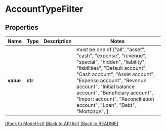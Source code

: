 # AccountTypeFilter


## Properties
Name | Type | Description | Notes
------------ | ------------- | ------------- | -------------
**value** | **str** |  |  must be one of ["all", "asset", "cash", "expense", "revenue", "special", "hidden", "liability", "liabilities", "Default account", "Cash account", "Asset account", "Expense account", "Revenue account", "Initial balance account", "Beneficiary account", "Import account", "Reconciliation account", "Loan", "Debt", "Mortgage", ]

[[Back to Model list]](../README.md#documentation-for-models) [[Back to API list]](../README.md#documentation-for-api-endpoints) [[Back to README]](../README.md)


